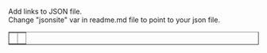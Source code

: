<html>
<body>
<p>
  Add links to JSON file. <br>
  Change "jsonsite" var in readme.md file to point to your json file.
</p>

<table border="none">
  <td>
    <p id="links"></p>
  </td>
  <td>
    <p id="cat"></p>
  </td>
</table>


<script>
var jsonsite="https://david-krause.github.io/favorite-links/links.json";
var jsnhttp = new XMLHttpRequest();

jsnhttp.onreadystatechange = function() {
  if (this.readyState == 4 && this.status == 200) {
    var jsnObj = JSON.parse(this.responseText);
    var i, n;
    for(i in jsnObj){n += "<a target=_blank href=" + jsnObj[i].url + ">" + jsnObj[i].title + "</a><br>"}
    	document.getElementById("links").innerHTML = n;
  }
};
jsnhttp.open("GET", jsonsite,true);
jsnhttp.send();

</script>
</body>
</html>
